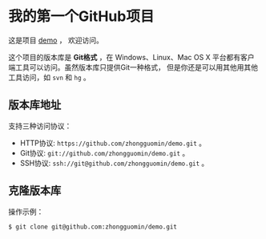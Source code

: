 # 我的第一个GitHub项目

这是项目 [demo](https://github.com/zhongguomin/demo) ，
欢迎访问。

这个项目的版本库是 **Git格式** ，在 Windows、Linux、Mac OS X
平台都有客户端工具可以访问。虽然版本库只提供Git一种格式，
但是你还是可以用其他用其他工具访问，如 ``svn`` 和 ``hg`` 。

## 版本库地址

支持三种访问协议：

* HTTP协议: `https://github.com/zhongguomin/demo.git` 。
* Git协议: `git://github.com/zhongguomin/demo.git` 。
* SSH协议: `ssh://git@github.com/zhongguomin/demo.git` 。

## 克隆版本库

操作示例：

    $ git clone git@github.com:zhongguomin/demo.git

